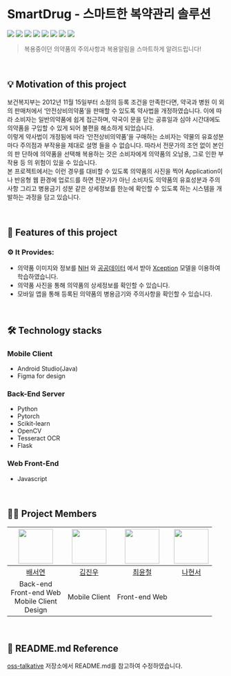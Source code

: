 # SmartDrug - 스마트한 복약관리 솔루션

<p>
  <img src="https://img.shields.io/badge/Python-3776AB?style=flat-square&logo=Python&logoColor=white"/>
  <img src="https://img.shields.io/badge/Pytorch-EE4C2C?style=flat-square&logo=Pytorch&logoColor=white"/>
  <img src="https://img.shields.io/badge/ScikitLearn-F7931E?style=flat-square&logo=scikit-learn&logoColor=white"/>
  <img src="https://img.shields.io/badge/Flask-000000?style=flat-square&logo=flask&logoColor=white"/>
  <img src="https://img.shields.io/badge/OpenCV-5C3EE8?style=flat-square&logo=opencv&logoColor=white"/>
  <img src="https://img.shields.io/badge/GoogleCloud-4285F4?style=flat-square&logo=googlecloud&logoColor=white"/>
  <img src="https://img.shields.io/badge/Android-3DDC84?style=flat-square&logo=android&logoColor=white"/>
  <img src="https://img.shields.io/badge/FastAPI-009688?style=flat-square&logo=fastapi&logoColor=white"/>
</p>

> 복용중이던 의약품의 주의사항과 복용알림을 스마트하게 알려드립니다!
<br>

 ## 💡 Motivation of this project
  보건복지부는 2012년 11월 15일부터 소정의 등록 조건을 만족한다면, 약국과 병원 이 외의 판매처에서 ‘안전상비의약품’을 판매할 수 있도록 약사법을 개정하였습니다. 이에 따라 소비자는 일반의약품에 쉽게 접근하며, 약국이 문을 닫는 공휴일과 심야 시간대에도 의약품을 구입할 수 있게 되어 불편을 해소하게 되었습니다.  
이렇게 약사법이 개정됨에 따라 ‘안전상비의약품’을 구매하는 소비자는 약물의 유효성분 마다 주의점과 부작용을 제대로 설명 들을 수 없습니다. 따라서 전문가의 조언 없이 본인의 판 단하에 의약품을 선택해 복용하는 것은 소비자에게 의약품의 오남용, 그로 인한 부작용 등 의 위험이 있을 수 있습니다.  
본 프로젝트에서는 이런 경우를 대비할 수 있도록 의약품의 사진을 찍어 Application이나 반응형 웹 환경에 업로드를 하면 전문가가 아닌 소비자도 의약품의 유효성분과 주의사항 그리고 병용금기 성분 같은 상세정보를 한눈에 확인할 수 있도록 하는 시스템을 개발하는 과정을 담고 있습니다.  

 
<br>

## 📑 Features of this project
 ### ⚙ It Provides:
* 의약품 이미지와 정보를 [NIH](https://www.nlm.nih.gov/) 와 [공공데이터](https://www.data.go.kr/) 에서 받아 [Xception](https://arxiv.org/abs/1610.02357) 모델을 이용하여 학습하였습니다.
* 의약품 사진을 통해 의약품의 상세정보를 확인할 수 있습니다.
* 모바일 앱을 통해 등록된 의약품의 병용금기와 주의사항을 확인할 수 있습니다.

<br>


## 🛠 Technology stacks

### Mobile Client
- Android Studio(Java)
- Figma for design

### Back-End Server
- Python
- Pytorch
- Scikit-learn
- OpenCV
- Tesseract OCR
- Flask

### Web Front-End
- Javascript

<br>

## 🧑‍💻 Project Members
 
 <div align="center">
 
  
 |<img src="https://avatars.githubusercontent.com/u/6503979?v=4" width="80">|<img src="https://avatars.githubusercontent.com/u/113992906?v=4" width="80">|<img src="https://avatars.githubusercontent.com/u/114410976?v=4" width="80">|<img src="https://avatars.githubusercontent.com/u/114422867?v=4" width="80">|
|:---:|:---:|:---:|:---:|
|[배서연](https://github.com/bsy0317)|[김진우](https://github.com/Jinwoo53)|[최윤철](https://github.com/matzzip)|[나현서](https://github.com/nahyeonseo)|
|Back-end<br>Front-end Web<br>Mobile Client<br>Design|Mobile Client|Front-end Web<br>|
  
 </div>
 
 <br>
 
 ## 🧾 README.md Reference
 [oss-talkative](https://github.com/oss-talkative/.github) 저장소에서 README.md를 참고하여 수정하였습니다.
